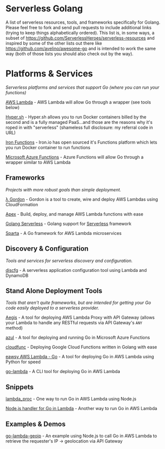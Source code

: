 # Serverless Golang

A list of serverless resources, tools, and frameworks specifically for Golang. Please feel free to fork and send pull requests to include additional links (trying to keep things alphabetically ordered). This list is, in some ways, a subset of https://github.com/ServerlessHeroes/serverless-resources and inspired by some of the other lists out there like https://github.com/avelino/awesome-go and is intended to work the same way (both of those lists you should also check out by the way).

# Platforms & Services
_Serverless platforms and services that support Go (where you can run your functions)_

[AWS Lambda](https://aws.amazon.com/lambda) - AWS Lambda will allow Go through a wrapper (see tools below)

[Hyper.sh](https://console.hyper.sh/register/invite/4DWLbzRrPYumMW47jyLACr6zwqRNJNcO) - Hyper.sh allows you to run Docker containers billed by the second and is a fully managed PaaS...and those are the reasons why it's roped in with "serverless" (shameless full disclosure: my referral code in URL)

[Iron Functions](https://github.com/iron-io/functions) - Iron.io has open sourced it's Functions platform which lets you run Docker container to run functions

[Microsoft Azure Functions]() - Azure Functions will allow Go through a wrapper similar to AWS Lambda

## Frameworks
_Projects with more robust goals than simple deployment._

[λ Gordon](https://github.com/jorgebastida/gordon) - Gordon is a tool to create, wire and deploy AWS Lambdas using CloudFormation

[Apex](https://github.com/apex/apex) - Build, deploy, and manage AWS Lambda functions with ease

[Golang Serverless](https://github.com/yunspace/serverless-golang) - Golang support for [Serverless](https://serverless.com/) framework

[Sparta](http://gosparta.io/) - A Go framework for AWS Lambda microservices

## Discovery & Configuration
_Tools and services for serverless discovery and configuration._

[discfg](https://github.com/tmaiaroto/discfg) - A serverless application configuration tool using Lambda and DynamoDB

## Stand Alone Deployment Tools
_Tools that aren't quite frameworks, but are intended for getting your Go code easily deployed to a serverless provider._

[Aegis](https://github.com/tmaiaroto/aegis) - A tool for deploying AWS Lambda Proxy with API Gateway (allows your Lambda to handle any RESTful requests via API Gateway's `ANY` method)

[azul](https://github.com/wbuchwalter/azul) - A tool for deploying and running Go in Microsoft Azure Functions

[cloudfunc](https://github.com/flowup/cloudfunc) - Deploying Google Cloud Functions written in Golang with ease

[eawsy AWS Lambda - Go](https://github.com/eawsy/aws-lambda-go) - A tool for deploying Go in AWS Lambda using Python for speed

[go-lambda](https://github.com/xlab/go-lambda) - A CLI tool for deploying Go in AWS Lambda

## Snippets

[lambda_proc](https://github.com/jasonmoo/lambda_proc) - One way to run Go in AWS Lambda using Node.js

[Node.js handler for Go in Lambda](https://gist.github.com/miksago/d1c456d4e235e025791d) - Another way to run Go in AWS Lambda

## Examples & Demos

[go-lambda-geoip](https://github.com/tmaiaroto/go-lambda-geoip) - An example using Node.js to call Go in AWS Lambda to retrieve the requester's IP -> geolocation via API Gateway
